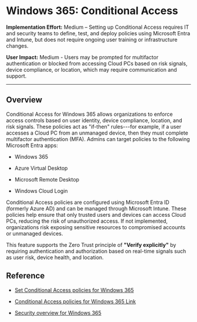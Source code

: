 # Windows 365: Conditional Access

**Implementation Effort:** Medium – Setting up Conditional Access requires IT and security teams to define, test, and deploy policies using Microsoft Entra and Intune, but does not require ongoing user training or infrastructure changes.

**User Impact:** Medium - Users may be prompted for multifactor authentication or blocked from accessing Cloud PCs based on risk signals, device compliance, or location, which may require communication and support.

---

## Overview

Conditional Access for Windows 365 allows organizations to enforce
access controls based on user identity, device compliance, location, and
risk signals. These policies act as \"if-then\" rules---for example, if
a user accesses a Cloud PC from an unmanaged device, then they must
complete multifactor authentication (MFA). Admins can target policies to
the following Microsoft Entra apps:

- Windows 365

- Azure Virtual Desktop

- Microsoft Remote Desktop

- Windows Cloud Login

Conditional Access policies are configured using Microsoft Entra ID
(formerly Azure AD) and can be managed through Microsoft Intune. These
policies help ensure that only trusted users and devices can access
Cloud PCs, reducing the risk of unauthorized access. If not implemented,
organizations risk exposing sensitive resources to compromised accounts
or unmanaged devices.

This feature supports the Zero Trust principle of **"Verify
explicitly"** by requiring authentication and authorization based on
real-time signals such as user risk, device health, and location.

## Reference

* [Set Conditional Access policies for Windows
  365](https://learn.microsoft.com/en-us/windows-365/enterprise/set-conditional-access-policies)

* [Conditional Access policies for Windows 365
  Link](https://learn.microsoft.com/en-us/windows-365/link/conditional-access-policies)

* [Security overview for Windows
  365](https://learn.microsoft.com/en-us/windows-365/enterprise/security-guidelines)
